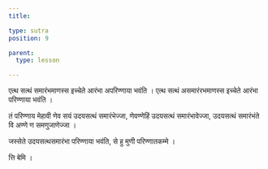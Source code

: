 ```yaml
---
title: 

type: sutra
position: 9

parent:
  type: lesson

---
```


एत्थ सत्थं समारंभमाणस्स इच्चेते आरंभा अपरिण्णाया भवंति । एत्थ सत्थं असमारंरभमाणस्स इच्चेते आरंभा परिण्णाया भवंति । 

तं परिण्णाय मेहावी णेव सयं उदयसत्थं समारंभेज्जा, णेवण्णेहिं उदयसत्थं समारंभावेज्जा, उदयसत्थं समारंभंते वि अण्णे ण समणुजाणेज्जा । 

जस्सेते उदयसत्थसमारंभा परिण्णाया भवंति, से हु मुणी परिण्णातकम्मे । 

त्ति बेमि ।